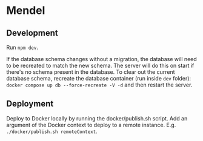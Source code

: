 # Mendel

## Development

Run `npm dev`.

If the database schema changes without a migration, the database will need to be recreated to match the new schema. The server will do this on start if there's no schema present in the database. To clear out the current database schema, recreate the database container (run inside `dev` folder):
`docker compose up db --force-recreate -V -d`
and then restart the server.

## Deployment

Deploy to Docker locally by running the docker/publish.sh script. Add an argument of the Docker context to deploy to a remote instance. E.g. `./docker/publish.sh remoteContext`.
